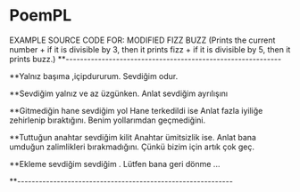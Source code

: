 # PoemPL
EXAMPLE SOURCE CODE FOR:
MODIFIED FIZZ BUZZ
(Prints the current number + if it is divisible by 3, then it prints fizz + if it is divisible by 5, then it prints buzz.)
**------------------------------------------------------------

**Yalnız başıma ,içipdururum.
Sevdiğim odur.

**Sevdiğim yalnız ve az üzgünken.
Anlat sevdiğim ayrılışını

**Gitmediğin hane sevdiğim yol
Hane terkedildi ise
Anlat fazla iyiliğe zehirlenip bıraktığını.
Benim yollarımdan geçmediğini.

**Tuttuğun anahtar sevdiğim kilit
Anahtar ümitsizlik ise.
Anlat bana umduğun zalimlikleri bırakmadığını.
Çünkü bizim için artık çok geç.

**Ekleme sevdiğim sevdiğim .
Lütfen bana geri dönme ...

**------------------------------------------------------------

